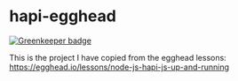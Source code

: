 # hapi-egghead

[![Greenkeeper badge](https://badges.greenkeeper.io/marcelorl/hapi-egghead.svg)](https://greenkeeper.io/)

This is the project I have copied from the egghead lessons: https://egghead.io/lessons/node-js-hapi-js-up-and-running
